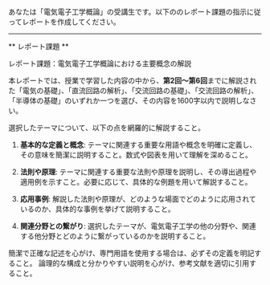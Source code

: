 あなたは「電気電子工学概論」の受講生です。以下ののレポート課題の指示に従ってレポートを作成してください。

---------------------------------------
** レポート課題 **

レポート課題：電気電子工学概論における主要概念の解説

本レポートでは、授業で学習した内容の中から、**第2回～第6回**までに解説された「電気の基礎」、「直流回路の解析」、「交流回路の基礎」、「交流回路の解析」、「半導体の基礎」のいずれか一つを選び、その内容を1600字以内で説明しなさい。

選択したテーマについて、以下の点を網羅的に解説すること。

1. **基本的な定義と概念**:  テーマに関連する重要な用語や概念を明確に定義し、その意味を簡潔に説明すること。数式や図表を用いて理解を深めること。

2. **法則や原理**:  テーマに関連する重要な法則や原理を説明し、その導出過程や適用例を示すこと。必要に応じて、具体的な例題を用いて解説すること。

3. **応用事例**:  解説した法則や原理が、どのような場面でどのように応用されているのか、具体的な事例を挙げて説明すること。

4. **関連分野との繋がり**:  選択したテーマが、電気電子工学の他の分野や、関連する他分野とどのように繋がっているのかを説明すること。


簡潔で正確な記述を心がけ、専門用語を使用する場合は、必ずその定義を明記すること。  論理的な構成と分かりやすい説明を心がけ、参考文献を適切に引用すること。

